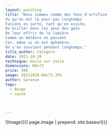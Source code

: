 ```yaml
---
layout: painting
title: "Nous sommes comme des feux d'artifice
Vu qu'on est là pour pas longtemps
Faisons en sorte, tant qu'on existe,
De briller dans les yeux des gens
De leur offrir de la lumière
Comme un météore en passant
Car, même si on est éphémère,
On s'en souvient pendant longtemps."  
title_author: Calogero 
date: 2021-10-20
technique: Huile sur toile
dimensions: 60x73 
price: 500
image: 20211020-60x73.JPG
author: Garanse
tags:
  - Rouge
  - Jaune
  
  
  
---
```

![Image]({{ page.image | prepend: site.baseurl}})

